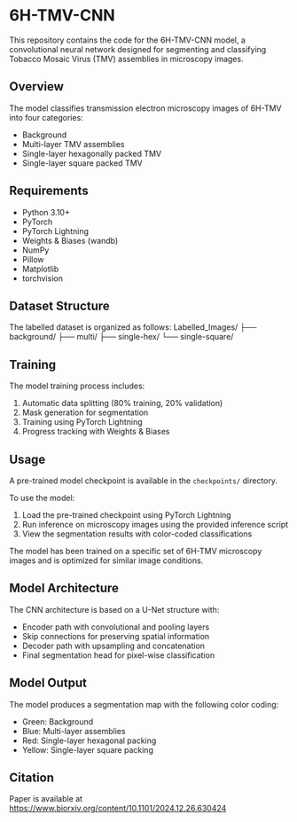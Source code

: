 # 6H-TMV-CNN

This repository contains the code for the 6H-TMV-CNN model, a convolutional neural network designed for segmenting and classifying Tobacco Mosaic Virus (TMV) assemblies in microscopy images.

## Overview

The model classifies transmission electron microscopy images of 6H-TMV into four categories:
- Background
- Multi-layer TMV assemblies
- Single-layer hexagonally packed TMV
- Single-layer square packed TMV

## Requirements

- Python 3.10+
- PyTorch
- PyTorch Lightning
- Weights & Biases (wandb)
- NumPy
- Pillow
- Matplotlib
- torchvision

## Dataset Structure

The labelled dataset is organized as follows: 
Labelled_Images/
├── background/
├── multi/
├── single-hex/
└── single-square/

## Training

The model training process includes:
1. Automatic data splitting (80% training, 20% validation)
2. Mask generation for segmentation
3. Training using PyTorch Lightning
4. Progress tracking with Weights & Biases

## Usage

A pre-trained model checkpoint is available in the `checkpoints/` directory.

To use the model:
1. Load the pre-trained checkpoint using PyTorch Lightning
2. Run inference on microscopy images using the provided inference script
3. View the segmentation results with color-coded classifications

The model has been trained on a specific set of 6H-TMV microscopy images and is optimized for similar image conditions.

## Model Architecture

The CNN architecture is based on a U-Net structure with:
- Encoder path with convolutional and pooling layers
- Skip connections for preserving spatial information
- Decoder path with upsampling and concatenation
- Final segmentation head for pixel-wise classification

## Model Output

The model produces a segmentation map with the following color coding:
- Green: Background
- Blue: Multi-layer assemblies
- Red: Single-layer hexagonal packing
- Yellow: Single-layer square packing

## Citation

Paper is available at https://www.biorxiv.org/content/10.1101/2024.12.26.630424
